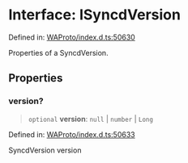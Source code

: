 # Interface: ISyncdVersion

Defined in: [WAProto/index.d.ts:50630](https://github.com/Fokusdotid/bail/blob/3bcafd64e13ba51a595ace0ee7bd2c9c52ab1814/WAProto/index.d.ts#L50630)

Properties of a SyncdVersion.

## Properties

### version?

> `optional` **version**: `null` \| `number` \| `Long`

Defined in: [WAProto/index.d.ts:50633](https://github.com/Fokusdotid/bail/blob/3bcafd64e13ba51a595ace0ee7bd2c9c52ab1814/WAProto/index.d.ts#L50633)

SyncdVersion version
